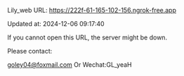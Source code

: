 Lily_web URL: https://222f-61-165-102-156.ngrok-free.app

Updated at: 2024-12-06 09:17:40

If you cannot open this URL, the server might be down.

Please contact: 

goley04@foxmail.com Or Wechat:GL_yeaH